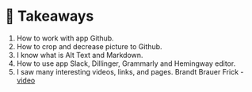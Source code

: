 # 🤍 Takeaways

1. How to work with app Github.
2. How to crop and decrease picture to Github.
3. I know what is Alt Text and Markdown.
4. How to use app Slack, Dillinger, Grammarly and Hemingway editor.
5. I saw many interesting videos, links, and pages.
Brandt Brauer Frick - [video](https://youtu.be/gR8KGam3m9Q)

